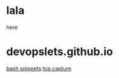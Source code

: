 
# lala
here



# devopslets.github.io

[bash snippets](docs/snippets/bash_snippets.md)
[tcp capture](docs/snippets/capturing_tcp_traffic.md)

